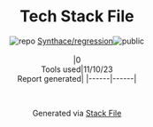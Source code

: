 <!--
--- Readme.md Snippet without images Start ---
## Tech Stack
Synthace/regression is built on the following main stack:

Full tech stack [here](/techstack.md)
--- Readme.md Snippet without images End ---

--- Readme.md Snippet with images Start ---
## Tech Stack
Synthace/regression is built on the following main stack:

Full tech stack [here](/techstack.md)
--- Readme.md Snippet with images End ---
-->
<div align="center">

# Tech Stack File
![](https://img.stackshare.io/repo.svg "repo") [Synthace/regression](https://github.com/Synthace/regression)![](https://img.stackshare.io/public_badge.svg "public")
<br/><br/>
|0<br/>Tools used|11/10/23 <br/>Report generated|
|------|------|
</div>

<br/>
<div align='center'>

Generated via [Stack File](https://github.com/apps/stack-file)
